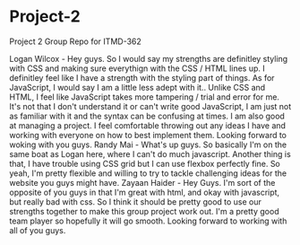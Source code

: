 # Project-2
Project 2 Group Repo for ITMD-362

Logan Wilcox - Hey guys. So I would say my strengths are definitley styling with CSS and making sure everythign with the CSS / HTML lines up. I definitley feel like I have a strength with the
	       styling part of things. As for JavaScript, I would say I am a little less adept with it.. Unlike CSS and HTML, I feel like JavaScript takes more tampering / trial and error for me.
	       It's not that I don't understand it or can't write good JavaScript, I am just not as familiar with it and the syntax can be confusing at times. I am also good at managing a project.
	       I feel comfortable throwing out any ideas I have and working with everyone on how to best implement them. Looking forward to woking with you guys.
Randy Mai - What's up guys. So basically I'm on the same boat as Logan here, where I can't do much javascript. Another thing is that, I have trouble using CSS grid but I can use flexbox perfectly fine. So yeah, I'm pretty flexible and willing to try to tackle challenging ideas for the website you guys might have.
Zayaan Haider - Hey Guys. I'm sort of the opposite of you guys in that I'm great with html, and okay with javascript, but really bad with css. So I think it should be pretty good to use our strengths together to make this group project work out. I'm a pretty good team player so hopefully it will go smooth. Looking forward to working with all of you guys.
